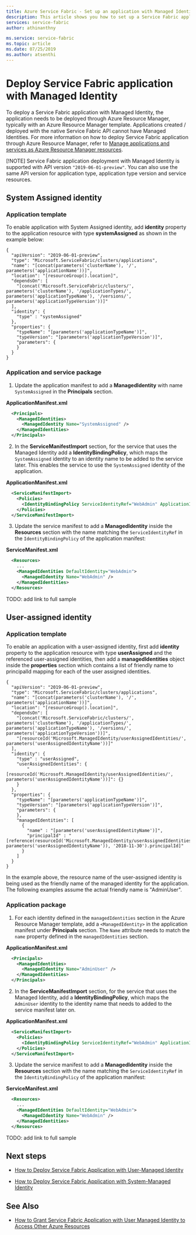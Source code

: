 ```yaml
---
title: Azure Service Fabric - Set up an application with Managed Identity | Microsoft Docs
description: This article shows you how to set up a Service Fabric application with Managed Identity
services: service-fabric
author: athinanthny

ms.service: service-fabric
ms.topic: article
ms.date: 07/25/2019
ms.author: atsenthi
---
```


# Deploy Service Fabric application with Managed Identity

To deploy a Service Fabric application with Managed Identity, the application needs to be deployed through Azure Resource Manager, typically with an Azure Resource Manager template. Applications created / deployed with the native Service Fabric API cannot have Managed Identities. For more information on how to deploy Service Fabric application through Azure Resource Manager, refer to [Manage applications and services as Azure Resource Manager resources](service-fabric-application-arm-resource.md).

[!NOTE] 
Service Fabric application deployment with Managed Identity is supported with API version `"2019-06-01-preview"`. You can also use the same API version for application type, application type version and service resources.

## System Assigned identity

### Application template

To enable application with System Assigned identity, add **identity** property to the application resource with type **systemAssigned** as shown in the example below:


    {
      "apiVersion": "2019-06-01-preview",
      "type": "Microsoft.ServiceFabric/clusters/applications",
      "name": "[concat(parameters('clusterName'), '/', parameters('applicationName'))]",
      "location": "[resourceGroup().location]",
      "dependsOn": [
        "[concat('Microsoft.ServiceFabric/clusters/', parameters('clusterName'), '/applicationTypes/', parameters('applicationTypeName'), '/versions/', parameters('applicationTypeVersion'))]"
      ],
      "identity": {
        "type" : "systemAssigned"
      },
      "properties": {
        "typeName": "[parameters('applicationTypeName')]",
        "typeVersion": "[parameters('applicationTypeVersion')]",
        "parameters": {
        }
      }
    }

### Application and service package

1. Update the application manifest to add a **ManagedIdentity** with name `SystemAssigned` in the **Principals** section.

**ApplicationManifest.xml**

```xml
  <Principals>
    <ManagedIdentities>
      <ManagedIdentity Name="SystemAssigned" />
    </ManagedIdentities>
  </Principals>
```

2. In the **ServiceManifestImport** section, for the service that uses the Managed Identity add a **IdentityBindingPolicy**, which maps the `SystemAssigned` identity to an identity name to be added to the service later. This enables the service to use the `SystemAssigned` identity of the application.

**ApplicationManifest.xml**

```xml
  <ServiceManifestImport>
    <Policies>
      <IdentityBindingPolicy ServiceIdentityRef="WebAdmin" ApplicationIdentityRef="SystemAssigned" />
    </Policies>
  </ServiceManifestImport>
```

3. Update the service manifest to add a **ManagedIdentity** inside the **Resources** section with the name matching the `ServiceIdentityRef` in the `IdentityBindingPolicy` of the application manifest:

**ServiceManifest.xml**

```xml
  <Resources>
    ...
    <ManagedIdentities DefaultIdentity="WebAdmin">
      <ManagedIdentity Name="WebAdmin" />
    </ManagedIdentities>
  </Resources>
```

TODO: add link to full sample

## User-assigned identity

### Application template

To enable an application with a user-assigned identity, first add **identity** property to the application resource with type **userAssigned** and the referenced user-assigned identities, then add a **managedIdentities** object inside the **properties** section which contains a list of friendly name to principalId mapping for each of the user assigned identities.

    {
      "apiVersion": "2019-06-01-preview",
      "type": "Microsoft.ServiceFabric/clusters/applications",
      "name": "[concat(parameters('clusterName'), '/', parameters('applicationName'))]",
      "location": "[resourceGroup().location]",
      "dependsOn": [
        "[concat('Microsoft.ServiceFabric/clusters/', parameters('clusterName'), '/applicationTypes/', parameters('applicationTypeName'), '/versions/', parameters('applicationTypeVersion'))]",
        "[resourceId('Microsoft.ManagedIdentity/userAssignedIdentities/', parameters('userAssignedIdentityName'))]"
      ],
      "identity": {
        "type" : "userAssigned",
        "userAssignedIdentities": {
            "[resourceId('Microsoft.ManagedIdentity/userAssignedIdentities/', parameters('userAssignedIdentityName'))]": {}
        }
      },
      "properties": {
        "typeName": "[parameters('applicationTypeName')]",
        "typeVersion": "[parameters('applicationTypeVersion')]",
        "parameters": {
        },
        "managedIdentities": [
          {
            "name" : "[parameters('userAssignedIdentityName')]",
            "principalId" : "[reference(resourceId('Microsoft.ManagedIdentity/userAssignedIdentities/', parameters('userAssignedIdentityName')), '2018-11-30').principalId]"
          }
        ]
      }
    }

In the example above, the resource name of the user-assigned identity is being used as the friendly name of the managed identity for the application. The following examples assume the actual friendly name is "AdminUser".

### Application package

1. For each identity defined in the `managedIdentities` section in the Azure Resource Manager template, add a `<ManagedIdentity>` in the application manifest under **Principals** section. The `Name` attribute needs to match the `name` property defined in the `managedIdentities` section.

**ApplicationManifest.xml**

```xml
  <Principals>
    <ManagedIdentities>
      <ManagedIdentity Name="AdminUser" />
    </ManagedIdentities>
  </Principals>
```

2. In the **ServiceManifestImport** section, for the service that uses the Managed Identity, add a **IdentityBindingPolicy**, which maps the `AdminUser` identity to the identity name that needs to added to the service manifest later on.

**ApplicationManifest.xml**

```xml
  <ServiceManifestImport>
    <Policies>
      <IdentityBindingPolicy ServiceIdentityRef="WebAdmin" ApplicationIdentityRef="AdminUser" />
    </Policies>
  </ServiceManifestImport>
```

3. Update the service manifest to add a **ManagedIdentity** inside the **Resources** section with the name matching the `ServiceIdentityRef` in the `IdentityBindingPolicy` of the application manifest:

**ServiceManifest.xml**

```xml
  <Resources>
    ...
    <ManagedIdentities DefaultIdentity="WebAdmin">
      <ManagedIdentity Name="WebAdmin" />
    </ManagedIdentities>
  </Resources>
```

TODO: add link to full sample

## Next steps

* [How to Deploy Service Fabric Application with User-Managed Identity](how-to-deploy-service-fabric-application-user-managed-identity.md)

* [How to Deploy Service Fabric Application with System-Managed Identity](how-to-deploy-service-fabric-application-managed-identity.md)

## See Also
* [How to Grant Service Fabric Application with User Managed Identity to Access Other Azure Resources](how-to-grant-access-other-resources.md)
